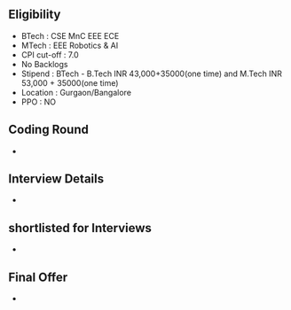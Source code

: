 ## Eligibility
- BTech : CSE MnC EEE ECE
- MTech : EEE Robotics & AI
- CPI cut-off : 7.0
- No Backlogs
- Stipend : BTech - B.Tech INR 43,000+35000(one time) and M.Tech INR 53,000 + 35000(one time)
- Location : Gurgaon/Bangalore
- PPO : NO

## Coding Round
- 

## Interview Details
- 

## shortlisted for Interviews
- 

## Final Offer
- 